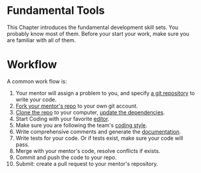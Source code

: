 # Fundamental Tools

This Chapter introduces the fundamental development skill sets. You probably know most of them.  Before your start your work, make sure you are familiar with all of them.

# Workflow

A common work flow is:

1. Your mentor will assign a problem to you, and specify [a git repository](/chapter1/git.md#Repository) to write your code.
2. [Fork your mentor's repo](/chapter1/git.md#Fork) to your own git account.
3. [Clone the repo](/chapter1/git.md#Clone) to your computer, [update the dependencies](/chapter1/dependency.md).
4. Start Coding with your favorite [editor](/chapter1/editor.md).
5. Make sure you are following the team's [coding style](/chapter1/style.md).
6. Write comprehensive comments and generate the [documentation](/chapter1/documentation.md).
7. Write tests for your code. Or if tests exist, make sure your code will pass.
8. Merge with your mentor's code, resolve conflicts if exists.
9. Commit and push the code to your repo.
10. Submit: create a pull request to your mentor's repository. 

# 



